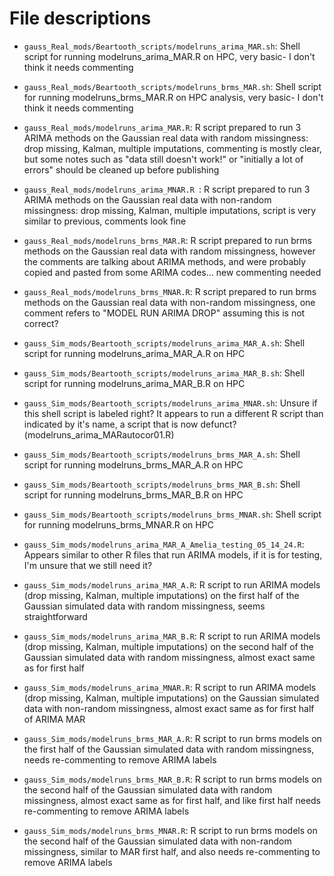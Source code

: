 # File descriptions

* `gauss_Real_mods/Beartooth_scripts/modelruns_arima_MAR.sh`: Shell script for running modelruns_arima_MAR.R on HPC, very basic- I don't think it needs commenting

* `gauss_Real_mods/Beartooth_scripts/modelruns_brms_MAR.sh`: Shell script for running modelruns_brms_MAR.R on HPC analysis, very basic- I don't think it needs commenting

* `gauss_Real_mods/modelruns_arima_MAR.R`: R script prepared to run 3 ARIMA methods on the Gaussian real data with random missingness: drop missing, Kalman, multiple imputations, commenting is mostly clear, but some notes such as "data still doesn't work!" or "initially a lot of errors" should be cleaned up before publishing

* `gauss_Real_mods/modelruns_arima_MNAR.R `: R script prepared to run 3 ARIMA methods on the Gaussian real data with non-random missingness: drop missing, Kalman, multiple imputations, script is very similar to previous, comments look fine

* `gauss_Real_mods/modelruns_brms_MAR.R`: R script prepared to run brms methods on the Gaussian real data with random missingness, however the comments are talking about ARIMA methods, and were probably copied and pasted from some ARIMA codes... new commenting needed

* `gauss_Real_mods/modelruns_brms_MNAR.R`: R script prepared to run brms methods on the Gaussian real data with non-random missingness, one comment refers to "MODEL RUN ARIMA DROP" assuming this is not correct?

* `gauss_Sim_mods/Beartooth_scripts/modelruns_arima_MAR_A.sh`: Shell script for running modelruns_arima_MAR_A.R on HPC

* `gauss_Sim_mods/Beartooth_scripts/modelruns_arima_MAR_B.sh`: Shell script for running modelruns_arima_MAR_B.R on HPC

* `gauss_Sim_mods/Beartooth_scripts/modelruns_arima_MNAR.sh`: Unsure if this shell script is labeled right? It appears to run a different R script than indicated by it's name, a script that is now defunct? (modelruns_arima_MARautocor01.R)

* `gauss_Sim_mods/Beartooth_scripts/modelruns_brms_MAR_A.sh`: Shell script for running modelruns_brms_MAR_A.R on HPC

* `gauss_Sim_mods/Beartooth_scripts/modelruns_brms_MAR_B.sh`: Shell script for running modelruns_brms_MAR_B.R on HPC

* `gauss_Sim_mods/Beartooth_scripts/modelruns_brms_MNAR.sh`: Shell script for running modelruns_brms_MNAR.R on HPC

* `gauss_Sim_mods/modelruns_arima_MAR_A_Amelia_testing_05_14_24.R`: Appears similar to other R files that run ARIMA models, if it is for testing, I'm unsure that we still need it?

* `gauss_Sim_mods/modelruns_arima_MAR_A.R`: R script to run ARIMA models (drop missing, Kalman, multiple imputations) on the first half of the Gaussian simulated data with random missingness, seems straightforward

* `gauss_Sim_mods/modelruns_arima_MAR_B.R`: R script to run ARIMA models (drop missing, Kalman, multiple imputations) on the second half of the Gaussian simulated data with random missingness, almost exact same as for first half 

* `gauss_Sim_mods/modelruns_arima_MNAR.R`: R script to run ARIMA models (drop missing, Kalman, multiple imputations) on the Gaussian simulated data with non-random missingness, almost exact same as for first half of ARIMA MAR 

* `gauss_Sim_mods/modelruns_brms_MAR_A.R`: R script to run brms models on the first half of the Gaussian simulated data with random missingness, needs re-commenting to remove ARIMA labels

* `gauss_Sim_mods/modelruns_brms_MAR_B.R`: R script to run brms models on the second half of the Gaussian simulated data with random missingness, almost exact same as for first half, and like first half needs re-commenting to remove ARIMA labels

* `gauss_Sim_mods/modelruns_brms_MNAR.R`: R script to run brms models on the second half of the Gaussian simulated data with non-random missingness, similar to MAR first half, and also needs re-commenting to remove ARIMA labels
